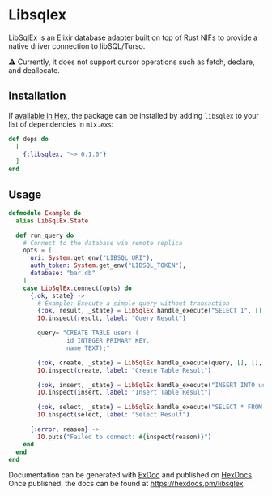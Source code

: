 # Libsqlex

LibSqlEx is an Elixir database adapter built on top of Rust NIFs to provide a native driver connection to libSQL/Turso.

⚠️ Currently, it does not support cursor operations such as fetch, declare, and deallocate.

## Installation

If [available in Hex](https://hex.pm/docs/publish), the package can be installed
by adding `libsqlex` to your list of dependencies in `mix.exs`:

```elixir
def deps do
  [
    {:libsqlex, "~> 0.1.0"}
  ]
end
```

## Usage
```elixir
defmodule Example do
  alias LibSqlEx.State

  def run_query do
    # Connect to the database via remote replica
    opts = [
      uri: System.get_env("LIBSQL_URI"),
      auth_token: System.get_env("LIBSQL_TOKEN"),
      database: "bar.db"
    ]
    case LibSqlEx.connect(opts) do
      {:ok, state} ->
        # Example: Execute a simple query without transaction
        {:ok, result, _state} = LibSqlEx.handle_execute("SELECT 1", [], [], state)
        IO.inspect(result, label: "Query Result")

        query= "CREATE TABLE users (
                id INTEGER PRIMARY KEY,
                name TEXT);"

        {:ok, create, _state} = LibSqlEx.handle_execute(query, [], [], state)
        IO.inspect(create, label: "Create Table Result")

        {:ok, insert, _state} = LibSqlEx.handle_execute("INSERT INTO users (name) VALUES (?)", ["Alice"], [], state)
        IO.inspect(insert, label: "Insert Table Result")

        {:ok, select, _state} = LibSqlEx.handle_execute("SELECT * FROM USERS;", [], [], state)
        IO.inspect(select, label: "Select Result")

      {:error, reason} ->
        IO.puts("Failed to connect: #{inspect(reason)}")
    end
  end
end
```

Documentation can be generated with [ExDoc](https://github.com/elixir-lang/ex_doc)
and published on [HexDocs](https://hexdocs.pm). Once published, the docs can
be found at <https://hexdocs.pm/libsqlex>.
